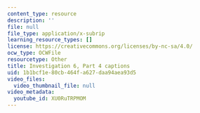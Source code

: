 ```yaml
---
content_type: resource
description: ''
file: null
file_type: application/x-subrip
learning_resource_types: []
license: https://creativecommons.org/licenses/by-nc-sa/4.0/
ocw_type: OCWFile
resourcetype: Other
title: Investigation 6, Part 4 captions
uid: 1b1bcf1e-80cb-464f-a627-daa94aea93d5
video_files:
  video_thumbnail_file: null
video_metadata:
  youtube_id: XU0RuTRPMOM
---
```

